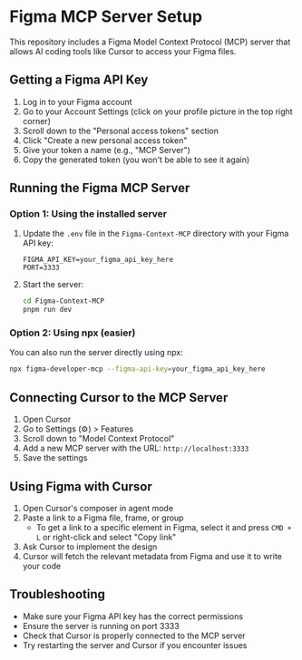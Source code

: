 # Figma MCP Server Setup

This repository includes a Figma Model Context Protocol (MCP) server that allows AI coding tools like Cursor to access your Figma files.

## Getting a Figma API Key

1. Log in to your Figma account
2. Go to your Account Settings (click on your profile picture in the top right corner)
3. Scroll down to the "Personal access tokens" section
4. Click "Create a new personal access token"
5. Give your token a name (e.g., "MCP Server")
6. Copy the generated token (you won't be able to see it again)

## Running the Figma MCP Server

### Option 1: Using the installed server

1. Update the `.env` file in the `Figma-Context-MCP` directory with your Figma API key:
   ```
   FIGMA_API_KEY=your_figma_api_key_here
   PORT=3333
   ```

2. Start the server:
   ```bash
   cd Figma-Context-MCP
   pnpm run dev
   ```

### Option 2: Using npx (easier)

You can also run the server directly using npx:

```bash
npx figma-developer-mcp --figma-api-key=your_figma_api_key_here
```

## Connecting Cursor to the MCP Server

1. Open Cursor
2. Go to Settings (⚙️) > Features
3. Scroll down to "Model Context Protocol"
4. Add a new MCP server with the URL: `http://localhost:3333`
5. Save the settings

## Using Figma with Cursor

1. Open Cursor's composer in agent mode
2. Paste a link to a Figma file, frame, or group
   - To get a link to a specific element in Figma, select it and press `CMD + L` or right-click and select "Copy link"
3. Ask Cursor to implement the design
4. Cursor will fetch the relevant metadata from Figma and use it to write your code

## Troubleshooting

- Make sure your Figma API key has the correct permissions
- Ensure the server is running on port 3333
- Check that Cursor is properly connected to the MCP server
- Try restarting the server and Cursor if you encounter issues 
